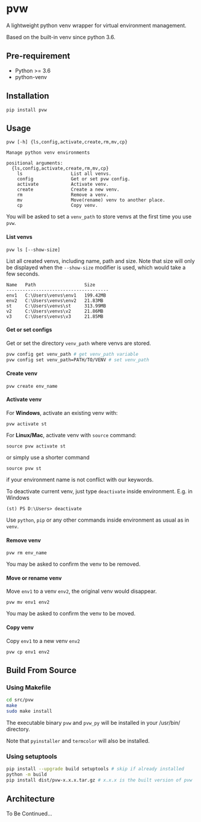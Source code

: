 # pvw

A lightweight python venv wrapper for virtual environment management.

Based on the built-in venv since python 3.6.

## Pre-requirement

- Python >= 3.6
- python-venv

## Installation

```
pip install pvw
```
## Usage

```
pvw [-h] {ls,config,activate,create,rm,mv,cp}

Manage python venv environments

positional arguments:
  {ls,config,activate,create,rm,mv,cp}
    ls                  List all venvs.
    config              Get or set pvw config.
    activate            Activate venv.
    create              Create a new venv.
    rm                  Remove a venv.
    mv                  Move(rename) venv to another place.
    cp                  Copy venv.
```

You will be asked to set a `venv_path` to store venvs at the first time you use `pvw`.

#### List venvs

```
pvw ls [--show-size]
```

List all created venvs, including name, path and size. Note that size will only be displayed when the `--show-size` modifier is used, which would take a few seconds.

```
Name   Path                  Size
--------------------------------------
env1   C:\Users\venvs\env1   199.42MB
env2   C:\Users\venvs\env2   21.83MB
st     C:\Users\venvs\st     313.99MB
v2     C:\Users\venvs\v2     21.86MB
v3     C:\Users\venvs\v3     21.85MB
```

#### Get or set configs

Get or set the directory `venv_path` where venvs are stored.

```bash
pvw config get venv_path # get venv_path variable
pvw config set venv_path=PATH/TO/VENV # set venv_path
```

#### Create venv

```
pvw create env_name
```

#### Activate venv

For **Windows**, activate an existing venv with:

```
pvw activate st
```

For **Linux/Mac**, activate venv with `source` command:

```
source pvw activate st
```

or simply use a shorter command

```
source pvw st
```

if your environment name is not conflict with our keywords.

To deactivate current venv, just type `deactivate` inside environment. E.g. in Windows

```
(st) PS D:\Users> deactivate
```

Use `python`, `pip` or any other commands inside environment as usual as in `venv`.


#### Remove venv

```
pvw rm env_name
```

You may be asked to confirm the venv to be removed.

#### Move or rename venv

Move `env1` to a venv `env2`, the original venv would disappear.

```
pvw mv env1 env2
```

You may be asked to confirm the venv to be moved.

#### Copy venv

Copy `env1` to a new venv `env2`

```
pvw cp env1 env2
```

## Build From Source

### Using Makefile

```bash
cd src/pvw
make
sudo make install
```
The executable binary `pvw` and `pvw_py` will be installed in your /usr/bin/ directory.

Note that `pyinstaller` and `termcolor` will also be installed.

### Using setuptools

```bash
pip install --upgrade build setuptools # skip if already installed
python -m build
pip install dist/pvw-x.x.x.tar.gz # x.x.x is the built version of pvw
```


## Architecture

To Be Continued...
